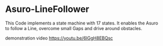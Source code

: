 # Asuro-LineFollower

This Code implements a state machine with 17 states.
It enables the Asuro to follow a Line, overcome small Gaps and drive around obstacles.

demonstration video https://youtu.be/6IGgH8EBQsc
